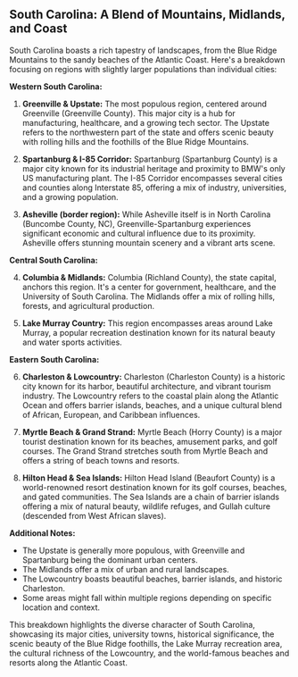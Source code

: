 ## South Carolina: A Blend of Mountains, Midlands, and Coast

South Carolina boasts a rich tapestry of landscapes, from the Blue Ridge Mountains to the sandy beaches of the Atlantic Coast. Here's a breakdown focusing on regions with slightly larger populations than individual cities:

**Western South Carolina:**

1. **Greenville & Upstate:** The most populous region, centered around Greenville (Greenville County). This major city is a hub for manufacturing, healthcare, and a growing tech sector. The Upstate refers to the northwestern part of the state and offers scenic beauty with rolling hills and the foothills of the Blue Ridge Mountains.

2. **Spartanburg & I-85 Corridor:** Spartanburg (Spartanburg County) is a major city known for its industrial heritage and proximity to BMW's only US manufacturing plant. The I-85 Corridor encompasses several cities and counties along Interstate 85, offering a mix of industry, universities, and a growing population.

3. **Asheville (border region):** While Asheville itself is in North Carolina (Buncombe County, NC), Greenville-Spartanburg experiences significant economic and cultural influence due to its proximity. Asheville offers stunning mountain scenery and a vibrant arts scene.

**Central South Carolina:**

4. **Columbia & Midlands:** Columbia (Richland County), the state capital, anchors this region. It's a center for government, healthcare, and the University of South Carolina. The Midlands offer a mix of rolling hills, forests, and agricultural production.

5. **Lake Murray Country:** This region encompasses areas around Lake Murray, a popular recreation destination known for its natural beauty and water sports activities.

**Eastern South Carolina:**

6. **Charleston & Lowcountry:** Charleston (Charleston County) is a historic city known for its harbor, beautiful architecture, and vibrant tourism industry. The Lowcountry refers to the coastal plain along the Atlantic Ocean and offers barrier islands, beaches, and a unique cultural blend of African, European, and Caribbean influences.

7. **Myrtle Beach & Grand Strand:** Myrtle Beach (Horry County) is a major tourist destination known for its beaches, amusement parks, and golf courses. The Grand Strand stretches south from Myrtle Beach and offers a string of beach towns and resorts.

8. **Hilton Head & Sea Islands:** Hilton Head Island (Beaufort County) is a world-renowned resort destination known for its golf courses, beaches, and gated communities. The Sea Islands are a chain of barrier islands offering a mix of natural beauty, wildlife refuges, and Gullah culture (descended from West African slaves).

**Additional Notes:**

- The Upstate is generally more populous, with Greenville and Spartanburg being the dominant urban centers.
- The Midlands offer a mix of urban and rural landscapes.
- The Lowcountry boasts beautiful beaches, barrier islands, and historic Charleston.
- Some areas might fall within multiple regions depending on specific location and context.

This breakdown highlights the diverse character of South Carolina, showcasing its major cities, university towns, historical significance, the scenic beauty of the Blue Ridge foothills, the Lake Murray recreation area, the cultural richness of the Lowcountry, and the world-famous beaches and resorts along the Atlantic Coast.

